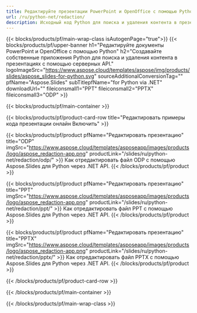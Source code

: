 ```yaml
---
title: Редактируйте презентации PowerPoint и OpenOffice с помощью Python
url: /ru/python-net/redaction/
description: Исходный код Python для поиска и удаления контента в презентациях PowerPoint и OpenOffice™
---
```


{{< blocks/products/pf/main-wrap-class isAutogenPage="true">}}
{{< blocks/products/pf/upper-banner h1="Редактируйте документы PowerPoint и OpenOffice с помощью Python" h2="Создавайте собственные приложения Python для поиска и удаления контента в презентациях с помощью серверных API." logoImageSrc="https://www.aspose.cloud/templates/aspose/img/products/slides/aspose_slides-for-python.svg" sourceAdditionalConversionTag="" pfName="Aspose.Slides" subTitlepfName="for Python via .NET" downloadUrl="" fileiconsmall1="PPT" fileiconsmall2="PPTX" fileiconsmall3="ODP" >}}

{{< blocks/products/pf/main-container >}}

{{< blocks/products/pf/product-card-row title="Редактировать примеры кода презентации онлайн Включить" >}}

{{< blocks/products/pf/product pfName="Редактировать презентацию" title="ODP" imgSrc="https://www.aspose.cloud/templates/asposeapp/images/products/logo/aspose_redaction-app.png" productLink="/slides/ru/python-net/redaction/odp/" >}}
Как отредактировать файл ODP с помощью Aspose.Slides для Python через .NET API.
{{< /blocks/products/pf/product >}}

{{< blocks/products/pf/product pfName="Редактировать презентацию" title="PPT" imgSrc="https://www.aspose.cloud/templates/asposeapp/images/products/logo/aspose_redaction-app.png" productLink="/slides/ru/python-net/redaction/ppt/" >}}
Как отредактировать файл PPT с помощью Aspose.Slides для Python через .NET API.
{{< /blocks/products/pf/product >}}

{{< blocks/products/pf/product pfName="Редактировать презентацию" title="PPTX" imgSrc="https://www.aspose.cloud/templates/asposeapp/images/products/logo/aspose_redaction-app.png" productLink="/slides/ru/python-net/redaction/pptx/" >}}
Как отредактировать файл PPTX с помощью Aspose.Slides для Python через .NET API.
{{< /blocks/products/pf/product >}}



{{< /blocks/products/pf/product-card-row >}}

{{< /blocks/products/pf/main-container >}}
    
{{< /blocks/products/pf/main-wrap-class >}}